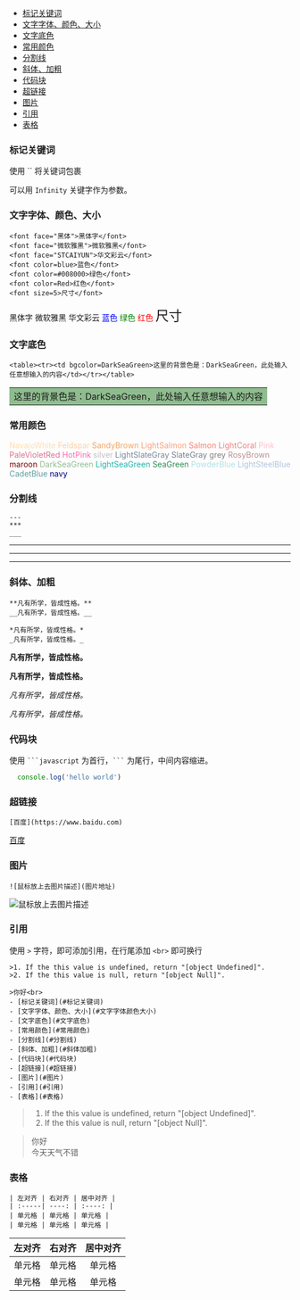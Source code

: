 - [标记关键词](#标记关键词)
- [文字字体、颜色、大小](#文字字体颜色大小)
- [文字底色](#文字底色)
- [常用颜色](#常用颜色)
- [分割线](#分割线)
- [斜体、加粗](#斜体加粗)
- [代码块](#代码块)
- [超链接](#超链接)
- [图片](#图片)
- [引用](#引用)
- [表格](#表格)
### 标记关键词
使用 `` 将关键词包裹

可以用 `Infinity` 关键字作为参数。

### 文字字体、颜色、大小
```
<font face="黑体">黑体字</font>
<font face="微软雅黑">微软雅黑</font>
<font face="STCAIYUN">华文彩云</font>
<font color=blue>蓝色</font>
<font color=#008000>绿色</font>
<font color=Red>红色</font>
<font size=5>尺寸</font>
```
<font face="黑体">黑体字</font>
<font face="微软雅黑">微软雅黑</font>
<font face="STCAIYUN">华文彩云</font>
<font color=blue>蓝色</font>
<font color=#008000>绿色</font>
<font color=Red>红色</font>
<font size=5>尺寸</font>

### 文字底色
```
<table><tr><td bgcolor=DarkSeaGreen>这里的背景色是：DarkSeaGreen，此处输入任意想输入的内容</td></tr></table>

```

<table><tr><td bgcolor=DarkSeaGreen>这里的背景色是：DarkSeaGreen，此处输入任意想输入的内容</td></tr></table>

### 常用颜色
<font color=NavajoWhite>NavajoWhite</font>
<font color=Feldspar>Feldspar</font>
<font color=SandyBrown>SandyBrown</font>
<font color=LightSalmon>LightSalmon</font>
<font color=Salmon>Salmon</font>
<font color=LightCoral>LightCoral</font>
<font color=Pink>Pink</font>
<font color=PaleVioletRed>PaleVioletRed</font>
<font color=HotPink>HotPink</font>
<font color=silver>silver</font>
<font color=LightSlateGray>LightSlateGray</font>
<font color=SlateGray>SlateGray</font>
<font color=grey>grey</font>
<font color=RosyBrown>RosyBrown</font>
<font color=maroon>maroon</font>
<font color=DarkSeaGreen>DarkSeaGreen</font>
<font color=LightSeaGreen>LightSeaGreen</font>
<font color=SeaGreen>SeaGreen</font>
<font color=PowderBlue>PowderBlue</font>
<font color=LightSteelBlue>LightSteelBlue</font>
<font color=CadetBlue>CadetBlue</font>
<font color=navy>navy</font>

### 分割线

```
---
***
___
```
---
***
___

### 斜体、加粗
```
**凡有所学，皆成性格。**
__凡有所学，皆成性格。__

*凡有所学，皆成性格。*
_凡有所学，皆成性格。_
```

**凡有所学，皆成性格。**

__凡有所学，皆成性格。__

*凡有所学，皆成性格。*

_凡有所学，皆成性格。_

### 代码块

使用 ` ```javascript ` 为首行，` ``` ` 为尾行，中间内容缩进。

```javascript
  console.log('hello world')
```

### 超链接
```
[百度](https://www.baidu.com)
```

[百度](https://www.baidu.com)

### 图片
```
![鼠标放上去图片描述](图片地址)
```

![鼠标放上去图片描述](https://gimg2.baidu.com/image_search/src=http%3A%2F%2Fimages.enet.com.cn%2F2014%2F0718%2F23%2F6743905.jpg&refer=http%3A%2F%2Fimages.enet.com.cn&app=2002&size=f9999,10000&q=a80&n=0&g=0n&fmt=jpeg?sec=1614068421&t=4cb4ab8617f18f19c5fa8fdf8720d266)

### 引用
使用 `>` 字符，即可添加引用，在行尾添加 `<br>` 即可换行
```
>1. If the this value is undefined, return "[object Undefined]".
>2. If the this value is null, return "[object Null]".

>你好<br>
- [标记关键词](#标记关键词)
- [文字字体、颜色、大小](#文字字体颜色大小)
- [文字底色](#文字底色)
- [常用颜色](#常用颜色)
- [分割线](#分割线)
- [斜体、加粗](#斜体加粗)
- [代码块](#代码块)
- [超链接](#超链接)
- [图片](#图片)
- [引用](#引用)
- [表格](#表格)
```

>1. If the this value is undefined, return "[object Undefined]".
>2. If the this value is null, return "[object Null]".

>你好<br>
今天天气不错

### 表格
```
| 左对齐 | 右对齐 | 居中对齐 |
| :-----| ----: | :----: |
| 单元格 | 单元格 | 单元格 |
| 单元格 | 单元格 | 单元格 |
```
| 左对齐 | 右对齐 | 居中对齐 |
| :-----| ----: | :----: |
| 单元格 | 单元格 | 单元格 |
| 单元格 | 单元格 | 单元格 |